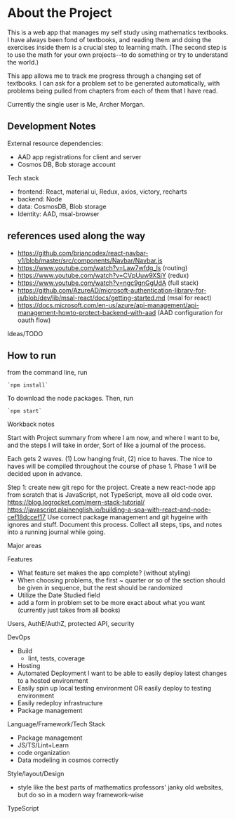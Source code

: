 # About the Project

This is a web app that manages my self study using mathematics textbooks. I have always been fond of textbooks, and reading them and doing the exercises inside them is a crucial step to learning math. (The second step is to use the math for your own projects--to do something or try to understand the world.)

This app allows me to track me progress through a changing set of textbooks. I can ask for a problem set to be generated automatically, with problems being pulled from chapters from each of them that I have read.

Currently the single user is Me, Archer Morgan.

## Development Notes

External resource dependencies:
- AAD app registrations for client and server
- Cosmos DB, Bob storage account

Tech stack

- frontend: React, material ui, Redux, axios, victory, recharts
- backend: Node
- data: CosmosDB, Blob storage
- Identity: AAD, msal-browser

## references used along the way
- https://github.com/briancodex/react-navbar-v1/blob/master/src/components/Navbar/Navbar.js
- https://www.youtube.com/watch?v=Law7wfdg_ls (routing)
- https://www.youtube.com/watch?v=CVpUuw9XSjY (redux)
- https://www.youtube.com/watch?v=ngc9gnGgUdA (full stack)
- https://github.com/AzureAD/microsoft-authentication-library-for-js/blob/dev/lib/msal-react/docs/getting-started.md (msal for react)
- https://docs.microsoft.com/en-us/azure/api-management/api-management-howto-protect-backend-with-aad (AAD configuration for oauth flow)


Ideas/TODO

## How to run

from the command line, run 

    `npm install`

To download the node packages. Then, run

    `npm start`







Workback notes

Start with Project summary from where I am now, and where I want to be, and the steps I will take in order, Sort of like a journal of the process. 

Each gets 2 waves. (1) Low hanging fruit, (2) nice to haves. The nice to haves will be compiled throughout the course of phase 1. Phase 1 will be decided upon in advance.

Step 1: create new git repo for the project. Create a new react-node app from scratch that is JavaScript, not TypeScript, move all old code over. 
https://blog.logrocket.com/mern-stack-tutorial/
https://javascript.plainenglish.io/building-a-spa-with-react-and-node-cef18dccef17
Use correct package management and git hygeine with ignores and stuff. Document this process. Collect all steps, tips, and notes into a running journal while going. 


Major areas



Features 
- What feature set makes the app complete? (without styling)
- When choosing problems, the first ~ quarter or so of the section should be given in sequence, but the rest should be randomized
- Utilize the Date Studied field 
- add a form in problem set to be more exact about what you want (currently just takes from all books)

Users, AuthE/AuthZ, protected API, security

DevOps
- Build
    - lint, tests, coverage
- Hosting
- Automated Deployment
    I want to be able to easily deploy latest changes to a hosted environment
- Easily spin up local testing environment OR easily deploy to testing environment
- Easily redeploy infrastructure
- Package management

Language/Framework/Tech Stack
- Package management 
- JS/TS/Lint+Learn
- code organization
- Data modeling in cosmos correctly

Style/layout/Design
- style like the best parts of mathematics professors' janky old websites, but do so in a modern way framework-wise

TypeScript